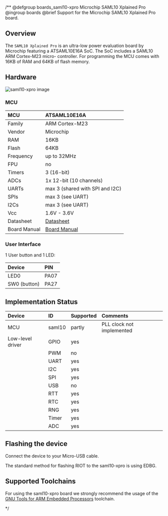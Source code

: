 /**
@defgroup    boards_saml10-xpro Microchip SAML10 Xplained Pro
@ingroup     boards
@brief       Support for the Microchip SAML10 Xplained Pro board.

## Overview

The `SAML10 Xplained Pro` is an ultra-low power evaluation board by Microchip
featuring a ATSAML10E16A SoC. The SoC includes a SAML10 ARM Cortex-M23 micro-
controller. For programming the MCU comes with 16KB of RAM and 64KB of flash
memory.

## Hardware

![saml10-xpro image](https://www.microchip.com/_ImagedCopy/SAML10%20Xpro%20Front%20Title.jpg)


### MCU
| MCU        | ATSAML10E16A      |
|:------------- |:--------------------- |
| Family | ARM Cortex-M23    |
| Vendor | Microchip |
| RAM        | 16KB |
| Flash      | 64KB             |
| Frequency  | up to 32MHz |
| FPU        | no                |
| Timers | 3 (16-bit)    |
| ADCs       | 1x 12-bit (10 channels)           |
| UARTs      | max 3 (shared with SPI and I2C)               |
| SPIs       | max 3 (see UART)                  |
| I2Cs       | max 3 (see UART)              |
| Vcc        | 1.6V - 3.6V           |
| Datasheet  | [Datasheet](http://ww1.microchip.com/downloads/en/DeviceDoc/SAM-L10L11%20Family-DataSheet%20-%20DS60001513B.pdf) |
| Board Manual   | [Board Manual](http://ww1.microchip.com/downloads/en/DeviceDoc/70005359B.pdf)|

### User Interface

1 User button and 1 LED:

| Device | PIN |
|:------ |:--- |
| LED0   | PA07 |
| SW0 (button) | PA27 |


## Implementation Status

| Device | ID        | Supported | Comments  |
|:------------- |:------------- |:------------- |:------------- |
| MCU        | saml10    | partly    | PLL clock not implemented |
| Low-level driver | GPIO    | yes       | |
|        | PWM       | no            | |
|        | UART      | yes           | |
|        | I2C       | yes        | |
|        | SPI       | yes        | |
|        | USB       | no        | |
|        | RTT       | yes        | |
|        | RTC       | yes      |  |
|        | RNG       | yes        |  |
|        | Timer     | yes           | |
|        | ADC       | yes         | |

## Flashing the device

Connect the device to your Micro-USB cable.

The standard method for flashing RIOT to the saml10-xpro is using EDBG.

## Supported Toolchains

For using the saml10-xpro board we strongly recommend the usage of the
[GNU Tools for ARM Embedded Processors](https://launchpad.net/gcc-arm-embedded)
toolchain.

 */
